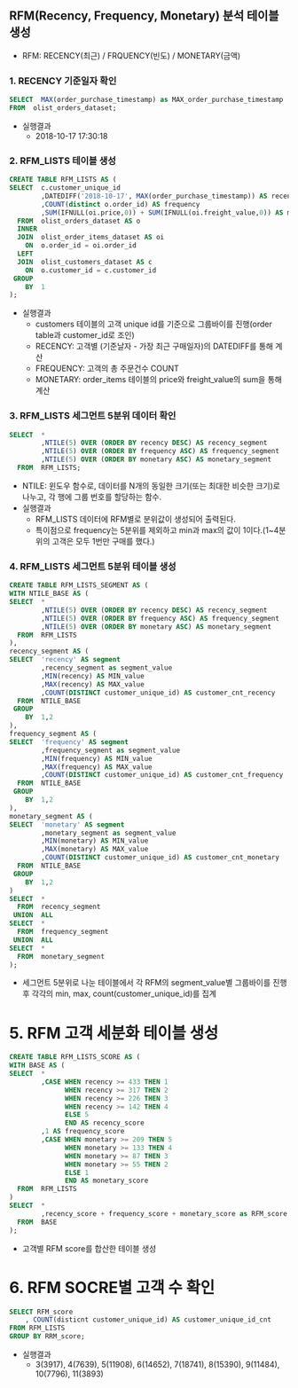 ## RFM(Recency, Frequency, Monetary) 분석 테이블 생성
- RFM: RECENCY(최근) / FRQUENCY(빈도) / MONETARY(금액)

### 1. RECENCY 기준일자 확인
``` sql
SELECT  MAX(order_purchase_timestamp) as MAX_order_purchase_timestamp
FROM  olist_orders_dataset;
```
- 실행결과
  - 2018-10-17 17:30:18

### 2. RFM_LISTS 테이블 생성  
``` sql
CREATE TABLE RFM_LISTS AS (
SELECT  c.customer_unique_id
		,DATEDIFF('2018-10-17', MAX(order_purchase_timestamp)) AS recency -- 2018-10-17 기준일자
        ,COUNT(distinct o.order_id) AS frequency
        ,SUM(IFNULL(oi.price,0)) + SUM(IFNULL(oi.freight_value,0)) AS monetary -- * NULL + 1 = NULL
  FROM  olist_orders_dataset AS o
  INNER 
  JOIN  olist_order_items_dataset AS oi 
    ON  o.order_id = oi.order_id
  LEFT
  JOIN  olist_customers_dataset AS c
    ON  o.customer_id = c.customer_id
 GROUP
    BY  1
);
```
- 실행결과
  - customers 테이블의 고객 unique id를 기준으로 그룹바이를 진행(order table과 customer_id로 조인)
  - RECENCY: 고객별 (기준날자 - 가장 최근 구매일자)의 DATEDIFF를 통해 계산
  - FREQUENCY: 고객의 총 주문건수 COUNT
  - MONETARY: order_items 테이블의 price와 freight_value의 sum을 통해 계산

### 3. RFM_LISTS 세그먼트 5분위 데이터 확인
``` sql
SELECT  *
		,NTILE(5) OVER (ORDER BY recency DESC) AS recency_segment
        ,NTILE(5) OVER (ORDER BY frequency ASC) AS frequency_segment
        ,NTILE(5) OVER (ORDER BY monetary ASC) AS monetary_segment
  FROM  RFM_LISTS; 
```
- NTILE: 윈도우 함수로, 데이터를 N개의 동일한 크기(또는 최대한 비슷한 크기)로 나누고, 각 행에 그룹 번호를 할당하는 함수.
- 실행결과
	- RFM_LISTS 데이터에 RFM별로 분위값이 생성되어 출력된다.
	- 특이점으로 frequency는 5분위를 제외하고 min과 max의 값이 1이다.(1~4분위의 고객은 모두 1번만 구매를 했다.) 

### 4. RFM_LISTS 세그먼트 5분위 테이블 생성
``` sql
CREATE TABLE RFM_LISTS_SEGMENT AS (
WITH NTILE_BASE AS (
SELECT  *
		,NTILE(5) OVER (ORDER BY recency DESC) AS recency_segment
        ,NTILE(5) OVER (ORDER BY frequency ASC) AS frequency_segment
        ,NTILE(5) OVER (ORDER BY monetary ASC) AS monetary_segment
  FROM  RFM_LISTS
),
recency_segment AS (
SELECT  'recency' AS segment
		,recency_segment as segment_value
		,MIN(recency) AS MIN_value
        ,MAX(recency) AS MAX_value
        ,COUNT(DISTINCT customer_unique_id) AS customer_cnt_recency
  FROM  NTILE_BASE
 GROUP
    BY  1,2
),
frequency_segment AS (
SELECT  'frequency' AS segment
		,frequency_segment as segment_value
		,MIN(frequency) AS MIN_value
        ,MAX(frequency) AS MAX_value
        ,COUNT(DISTINCT customer_unique_id) AS customer_cnt_frequency
  FROM  NTILE_BASE
 GROUP
    BY  1,2
),
monetary_segment AS (
SELECT  'monetary' AS segment
		,monetary_segment as segment_value
		,MIN(monetary) AS MIN_value
        ,MAX(monetary) AS MAX_value
        ,COUNT(DISTINCT customer_unique_id) AS customer_cnt_monetary      
  FROM  NTILE_BASE
 GROUP
    BY  1,2
)
SELECT  *
  FROM  recency_segment
 UNION  ALL
SELECT  *
  FROM  frequency_segment
 UNION  ALL
SELECT  *
  FROM  monetary_segment
);
```
- 세그먼트 5분위로 나눈 테이블에서 각 RFM의 segment_value별 그룹바이를 진행 후 각각의 min, max, count(customer_unique_id)를 집계

# 5. RFM 고객 세분화 테이블 생성
``` sql
CREATE TABLE RFM_LISTS_SCORE AS (
WITH BASE AS (
SELECT  *
		,CASE WHEN recency >= 433 THEN 1
              WHEN recency >= 317 THEN 2
              WHEN recency >= 226 THEN 3
              WHEN recency >= 142 THEN 4
              ELSE 5
              END AS recency_score
		,1 AS frequency_score
        ,CASE WHEN monetary >= 209 THEN 5
              WHEN monetary >= 133 THEN 4
              WHEN monetary >= 87 THEN 3
              WHEN monetary >= 55 THEN 2
              ELSE 1
              END AS monetary_score
  FROM  RFM_LISTS
)
SELECT  *
		,recency_score + frequency_score + monetary_score as RFM_score
  FROM  BASE
);
```
- 고객별 RFM score를 합산한 테이블 생성

# 6. RFM SOCRE별 고객 수 확인
``` sql
SELECT RFM_score
	, COUNT(disticnt customer_unique_id) AS customer_unique_id_cnt
FROM RFM_LISTS
GROUP BY RRM_score;
```
- 실행결과
	- 3(3917), 4(7639), 5(11908), 6(14652), 7(18741), 8(15390), 9(11484), 10(7796), 11(3893)
